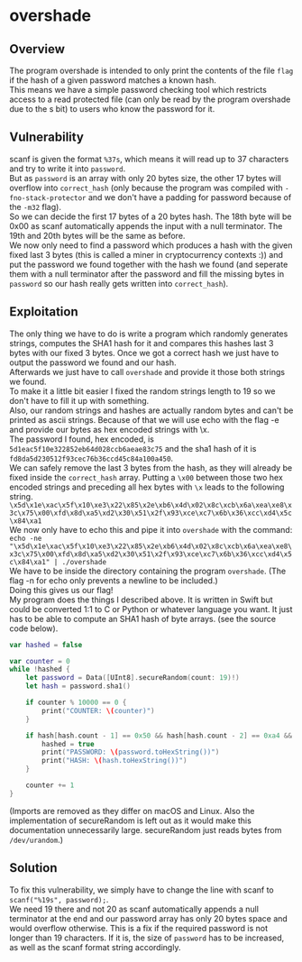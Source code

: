 overshade
==============

Overview
--------
The program overshade is intended to only print the contents of the file `flag` if the hash of a given password matches a known hash.    
This means we have a simple password checking tool which restricts access to a read protected file
(can only be read by the program overshade due to the s bit) to users who know the password for it.


Vulnerability
-------------
scanf is given the format `%37s`, which means it will read up to 37 characters and try to write it into `password`.    
But as `password` is an array with only 20 bytes size, the other 17 bytes will overflow into `correct_hash`
(only because the program was compiled with `-fno-stack-protector` and we don't have a padding for password because of the `-m32` flag).    
So we can decide the first 17 bytes of a 20 bytes hash. The 18th byte will be 0x00 as scanf automatically appends the input with a null
terminator. The 19th and 20th bytes will be the same as before.    
We now only need to find a password which produces a hash with the given fixed last 3 bytes (this is called a miner in cryptocurrency contexts :))
and put the password we found together with the hash we found
(and seperate them with a null terminator after the password and fill the missing bytes in `password` so our hash really gets written into `correct_hash`).

Exploitation
------------
The only thing we have to do is write a program which randomly generates strings, computes the SHA1 hash for it and compares this hashes last 3 bytes
with our fixed 3 bytes. Once we got a correct hash we just have to output the password we found and our hash.    
Afterwards we just have to call `overshade` and provide it those both strings we found.    
To make it a little bit easier I fixed the random strings length to 19 so we don't have to fill it up with something.    
Also, our random strings and hashes are actually random bytes and can't be printed as ascii strings. Because of that
we will use echo with the flag -e and provide our bytes as hex encoded strings with \\x.    
The password I found, hex encoded, is `5d1eac5f10e322852eb64d028ccb6aeae83c75` and the sha1 hash of it is `fd8da5d230512f93cec76b36ccd45c84a100a450`.    
We can safely remove the last 3 bytes from the hash, as they will already be fixed inside the `correct_hash` array. Putting a `\x00` between those
two hex encoded strings and preceding all hex bytes with `\x` leads to the following string.    
`\x5d\x1e\xac\x5f\x10\xe3\x22\x85\x2e\xb6\x4d\x02\x8c\xcb\x6a\xea\xe8\x3c\x75\x00\xfd\x8d\xa5\xd2\x30\x51\x2f\x93\xce\xc7\x6b\x36\xcc\xd4\x5c\x84\xa1`    
We now only have to echo this and pipe it into `overshade` with the command:    
`echo -ne "\x5d\x1e\xac\x5f\x10\xe3\x22\x85\x2e\xb6\x4d\x02\x8c\xcb\x6a\xea\xe8\x3c\x75\x00\xfd\x8d\xa5\xd2\x30\x51\x2f\x93\xce\xc7\x6b\x36\xcc\xd4\x5c\x84\xa1" | ./overshade`    
We have to be inside the directory containing the program `overshade`. (The flag -n for echo only prevents a newline to be included.)    
Doing this gives us our flag!    
My program does the things I described above. It is written in Swift but could be converted 1:1 to C or Python or whatever language you want.
It just has to be able to compute an SHA1 hash of byte arrays. (see the source code below).    
```Swift
var hashed = false

var counter = 0
while !hashed {
    let password = Data([UInt8].secureRandom(count: 19)!)
    let hash = password.sha1()

    if counter % 10000 == 0 {
        print("COUNTER: \(counter)")
    }

    if hash[hash.count - 1] == 0x50 && hash[hash.count - 2] == 0xa4 && hash[hash.count - 3] == 0x00 {
        hashed = true
        print("PASSWORD: \(password.toHexString())")
        print("HASH: \(hash.toHexString())")
    }

    counter += 1
}
```    
(Imports are removed as they differ on macOS and Linux. Also the implementation of secureRandom is left out as it would make
this documentation unnecessarily large. secureRandom just reads bytes from `/dev/urandom`.)

Solution
--------
To fix this vulnerability, we simply have to change the line with scanf to `scanf("%19s", password);`.    
We need 19 there and not 20 as scanf automatically appends a null terminator at the end and our password
array has only 20 bytes space and would overflow otherwise. This is a fix if the required password is
not longer than 19 characters. If it is, the size of `password` has to be increased, as well as the scanf
format string accordingly.
